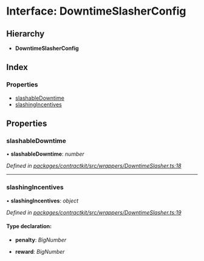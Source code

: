 # Interface: DowntimeSlasherConfig

## Hierarchy

* **DowntimeSlasherConfig**

## Index

### Properties

* [slashableDowntime](_wrappers_downtimeslasher_.downtimeslasherconfig.md#slashabledowntime)
* [slashingIncentives](_wrappers_downtimeslasher_.downtimeslasherconfig.md#slashingincentives)

## Properties

###  slashableDowntime

• **slashableDowntime**: *number*

*Defined in [packages/contractkit/src/wrappers/DowntimeSlasher.ts:18](https://github.com/celo-org/celo-monorepo/blob/master/packages/contractkit/src/wrappers/DowntimeSlasher.ts#L18)*

___

###  slashingIncentives

• **slashingIncentives**: *object*

*Defined in [packages/contractkit/src/wrappers/DowntimeSlasher.ts:19](https://github.com/celo-org/celo-monorepo/blob/master/packages/contractkit/src/wrappers/DowntimeSlasher.ts#L19)*

#### Type declaration:

* **penalty**: *BigNumber*

* **reward**: *BigNumber*
